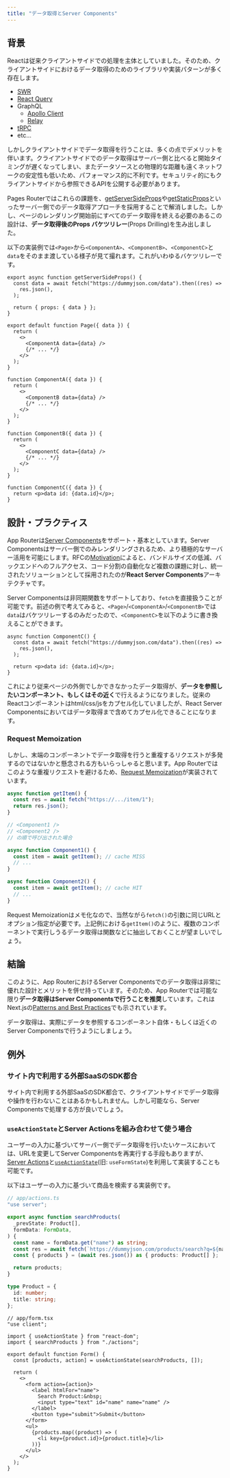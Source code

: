 ```yaml
---
title: "データ取得とServer Components"
---
```


## 背景

Reactは従来クライアントサイドでの処理を主体としていました。そのため、クライアントサイドにおけるデータ取得のためのライブラリや実装パターンが多く存在します。

- [SWR](https://swr.vercel.app/)
- [React Query](https://react-query.tanstack.com/)
- GraphQL
  - [Apollo Client](https://www.apollographql.com/docs/react/)
  - [Relay](https://relay.dev/)
- [tRPC](https://trpc.io/)
- etc...

しかしクライアントサイドでデータ取得を行うことは、多くの点でデメリットを伴います。クライアントサイドでのデータ取得はサーバー側と比べると開始タイミングが遅くなってしまい、またデータソースとの物理的な距離も遠くネットワークの安定性も低いため、パフォーマンス的に不利です。セキュリティ的にもクライアントサイドから参照できるAPIを公開する必要があります。

Pages Routerではこれらの課題を、[getServerSideProps](https://nextjs.org/docs/pages/building-your-application/data-fetching/get-server-side-props)や[getStaticProps](https://nextjs.org/docs/pages/building-your-application/data-fetching/get-static-props)といったサーバー側でのデータ取得アプローチを採用することで解消しました。しかし、ページのレンダリング開始前にすべてのデータ取得を終える必要のあるこの設計は、**データ取得後のProps バケツリレー**(Props Drilling)を生み出しました。

以下の実装例では`<Page>`から`<ComponentA>`、`<ComponentB>`、`<ComponentC>`と`data`をそのまま渡している様子が見て撮れます。これがいわゆるバケツリレーです。

```tsx
export async function getServerSideProps() {
  const data = await fetch("https://dummyjson.com/data").then((res) =>
    res.json(),
  );

  return { props: { data } };
}

export default function Page({ data }) {
  return (
    <>
      <ComponentA data={data} />
      {/* ... */}
    </>
  );
}

function ComponentA({ data }) {
  return (
    <>
      <ComponentB data={data} />
      {/* ... */}
    </>
  );
}

function ComponentB({ data }) {
  return (
    <>
      <ComponentC data={data} />
      {/* ... */}
    </>
  );
}

function ComponentC({ data }) {
  return <p>data id: {data.id}</p>;
}
```

## 設計・プラクティス

App Routerは[Server Components](https://nextjs.org/docs/app/building-your-application/rendering/server-components)をサポート・基本としています。Server Componentsはサーバー側でのみレンダリングされるため、より積極的なサーバー活用を可能にします。RFCの[Motivation](https://github.com/reactjs/rfcs/blob/main/text/0188-server-components.md#motivation)によると、バンドルサイズの低減、バックエンドへのフルアクセス、コード分割の自動化など複数の課題に対し、統一されたソリューションとして採用されたのが**React Server Components**アーキテクチャです。

Server Componentsは非同期関数をサポートしており、`fetch`を直接扱うことが可能です。前述の例で考えてみると、`<Page>`/`<ComponentA>`/`<ComponentB>`では`data`はバケツリレーするのみだったので、`<ComponentC>`を以下のように書き換えることができます。

```tsx
async function ComponentC() {
  const data = await fetch("https://dummyjson.com/data").then((res) =>
    res.json(),
  );

  return <p>data id: {data.id}</p>;
}
```

これにより従来ページの外側でしかできなかったデータ取得が、**データを参照したいコンポーネント、もしくはその近く**で行えるようになりました。従来のReactコンポーネントはhtml/css/jsをカプセル化していましたが、React Server Componentsにおいてはデータ取得まで含めてカプセル化できることになります。

### Request Memoization

しかし、末端のコンポーネントでデータ取得を行うと重複するリクエストが多発するのではないかと懸念される方もいらっしゃると思います。App Routerではこのような重複リクエストを避けるため、[Request Memoization](https://nextjs.org/docs/app/building-your-application/caching#request-memoization)が実装されています。

```ts
async function getItem() {
  const res = await fetch("https://.../item/1");
  return res.json();
}

// <Component1 />
// <Component2 />
// の順で呼び出された場合

async function Component1() {
  const item = await getItem(); // cache MISS
  // ...
}

async function Component2() {
  const item = await getItem(); // cache HIT
  // ...
}
```

Request Memoizationはメモ化なので、当然ながら`fetch()`の引数に同じURLとオプション指定が必要です。上記例における`getItem()`のように、複数のコンポーネントで実行しうるデータ取得は関数などに抽出しておくことが望ましいでしょう。

## 結論

このように、App RouterにおけるServer Componentsでのデータ取得は非常に優れた設計とメリットを併せ持っています。そのため、App Routerでは可能な限り**データ取得はServer Componentsで行うことを推奨**しています。これはNext.jsの[Patterns and Best Practices](https://nextjs.org/docs/app/building-your-application/data-fetching/patterns#fetching-data-on-the-server)でも示されています。

データ取得は、実際にデータを参照するコンポーネント自体・もしくは近くのServer Componentsで行うようにしましょう。

## 例外

### サイト内で利用する外部SaaSのSDK都合

サイト内で利用する外部SaaSのSDK都合で、クライアントサイドでデータ取得や操作を行わないことはあるかもしれません。しかし可能なら、Server Componentsで処理する方が良いでしょう。

### `useActionState`とServer Actionsを組み合わせて使う場合

ユーザーの入力に基づいてサーバー側でデータ取得を行いたいケースにおいては、URLを変更してServer Componentsを再実行する手段もありますが、[Server Actions](https://nextjs.org/docs/app/building-your-application/data-fetching/server-actions-and-mutations)と[`useActionState`](https://react.dev/reference/react/useActionState)(旧: `useFormState`)を利用して実装することも可能です。

以下はユーザーの入力に基づいて商品を検索する実装例です。

```ts
// app/actions.ts
"use server";

export async function searchProducts(
  _prevState: Product[],
  formData: FormData,
) {
  const name = formData.get("name") as string;
  const res = await fetch(`https://dummyjson.com/products/search?q=${name}`);
  const { products } = (await res.json()) as { products: Product[] };

  return products;
}

type Product = {
  id: number;
  title: string;
};
```

```tsx
// app/form.tsx
"use client";

import { useActionState } from "react-dom";
import { searchProducts } from "./actions";

export default function Form() {
  const [products, action] = useActionState(searchProducts, []);

  return (
    <>
      <form action={action}>
        <label htmlFor="name">
          Search Product:&nbsp;
          <input type="text" id="name" name="name" />
        </label>
        <button type="submit">Submit</button>
      </form>
      <ul>
        {products.map((product) => (
          <li key={product.id}>{product.title}</li>
        ))}
      </ul>
    </>
  );
}
```
